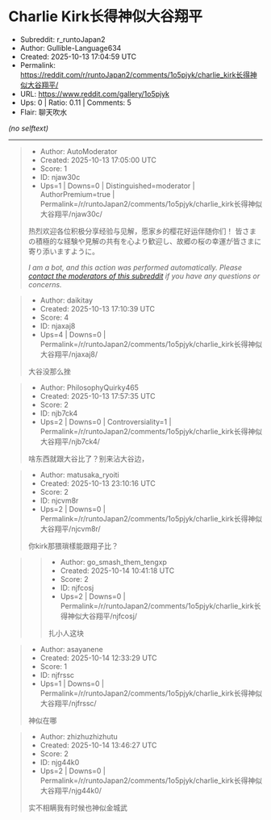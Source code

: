 # Charlie Kirk长得神似大谷翔平

- Subreddit: r_runtoJapan2
- Author: Gullible-Language634
- Created: 2025-10-13 17:04:59 UTC
- Permalink: https://reddit.com/r/runtoJapan2/comments/1o5pjyk/charlie_kirk长得神似大谷翔平/
- URL: https://www.reddit.com/gallery/1o5pjyk
- Ups: 0 | Ratio: 0.11 | Comments: 5
- Flair: 聊天吹水

_(no selftext)_

---

> - Author: AutoModerator
> - Created: 2025-10-13 17:05:00 UTC
> - Score: 1
> - ID: njaw30c
> - Ups=1 | Downs=0 | Distinguished=moderator | AuthorPremium=true | Permalink=/r/runtoJapan2/comments/1o5pjyk/charlie_kirk长得神似大谷翔平/njaw30c/
>
> 热烈欢迎各位积极分享经验与见解，愿家乡的樱花好运伴随你们！
> 皆さまの積極的な経験や見解の共有を心より歓迎し、故郷の桜の幸運が皆さまに寄り添いますように。
> 
> *I am a bot, and this action was performed automatically. Please [contact the moderators of this subreddit](/message/compose/?to=/r/runtoJapan2) if you have any questions or concerns.*

> - Author: daikitay
> - Created: 2025-10-13 17:10:39 UTC
> - Score: 4
> - ID: njaxaj8
> - Ups=4 | Downs=0 | Permalink=/r/runtoJapan2/comments/1o5pjyk/charlie_kirk长得神似大谷翔平/njaxaj8/
>
> 大谷没那么挫

> - Author: PhilosophyQuirky465
> - Created: 2025-10-13 17:57:35 UTC
> - Score: 2
> - ID: njb7ck4
> - Ups=2 | Downs=0 | Controversiality=1 | Permalink=/r/runtoJapan2/comments/1o5pjyk/charlie_kirk长得神似大谷翔平/njb7ck4/
>
> 啥东西就跟大谷比了？别来沾大谷边，

> - Author: matusaka_ryoiti
> - Created: 2025-10-13 23:10:16 UTC
> - Score: 2
> - ID: njcvm8r
> - Ups=2 | Downs=0 | Permalink=/r/runtoJapan2/comments/1o5pjyk/charlie_kirk长得神似大谷翔平/njcvm8r/
>
> 你kirk那猥瑣樣能跟翔子比？

>> - Author: go_smash_them_tengxp
>> - Created: 2025-10-14 10:41:18 UTC
>> - Score: 2
>> - ID: njfcosj
>> - Ups=2 | Downs=0 | Permalink=/r/runtoJapan2/comments/1o5pjyk/charlie_kirk长得神似大谷翔平/njfcosj/
>>
>> 扎小人这块

> - Author: asayanene
> - Created: 2025-10-14 12:33:29 UTC
> - Score: 1
> - ID: njfrssc
> - Ups=1 | Downs=0 | Permalink=/r/runtoJapan2/comments/1o5pjyk/charlie_kirk长得神似大谷翔平/njfrssc/
>
> 神似在哪

> - Author: zhizhuzhizhutu
> - Created: 2025-10-14 13:46:27 UTC
> - Score: 2
> - ID: njg44k0
> - Ups=2 | Downs=0 | Permalink=/r/runtoJapan2/comments/1o5pjyk/charlie_kirk长得神似大谷翔平/njg44k0/
>
> 实不相瞒我有时候也神似金城武
